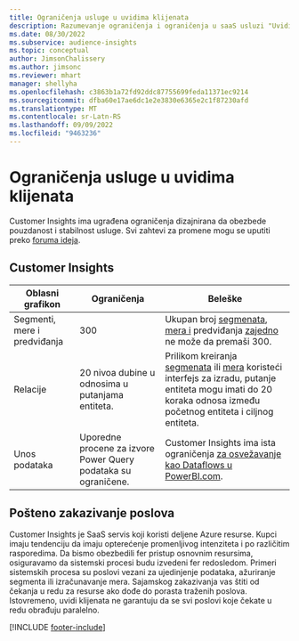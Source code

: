 ```yaml
---
title: Ograničenja usluge u uvidima klijenata
description: Razumevanje ograničenja i ograničenja u saaS usluzi "Uvidi kupaca".
ms.date: 08/30/2022
ms.subservice: audience-insights
ms.topic: conceptual
author: JimsonChalissery
ms.author: jimsonc
ms.reviewer: mhart
manager: shellyha
ms.openlocfilehash: c3863b1a72fd92ddc87755699feda11371ec9214
ms.sourcegitcommit: dfba60e17ae6dc1e2e3830e6365e2c1f87230afd
ms.translationtype: MT
ms.contentlocale: sr-Latn-RS
ms.lasthandoff: 09/09/2022
ms.locfileid: "9463236"
---
```

# <a name="service-limits-in-customer-insights"></a>Ograničenja usluge u uvidima klijenata

 Customer Insights ima ugrađena ograničenja dizajnirana da obezbede pouzdanost i stabilnost usluge. Svi zahtevi za promene mogu se uputiti preko [foruma ideja](https://go.microsoft.com/fwlink/?linkid=2074172).

## <a name="customer-insights"></a>Customer Insights

| Oblasni grafikon  | Ograničenja  | Beleške |
|-------------|---------------------------------------------------------------------|---------------------------------------------------------------------|
| Segmenti, mere i predviđanja | 300  | Ukupan broj [segmenata](segments.md), [mera i](measures.md) predviđanja [zajedno](predictions-overview.md) ne može da premaši 300.  |
| Relacije | 20 nivoa dubine u odnosima u putanjama entiteta. | Prilikom kreiranja [segmenata](segments.md) ili [mera](measures.md) koristeći interfejs za izradu, putanje entiteta mogu imati do 20 koraka odnosa između početnog entiteta i ciljnog entiteta.  |
|Unos podataka| Uporedne procene za izvore Power Query podataka su ograničene. | Customer Insights ima ista ograničenja [za osvežavanje kao Dataflows u PowerBI.com](/power-query/power-query-online-limits#refresh-limits). |

## <a name="fair-scheduling-of-jobs"></a>Pošteno zakazivanje poslova

Customer Insights je SaaS servis koji koristi deljene Azure resurse. Kupci imaju tendenciju da imaju opterećenje promenljivog intenziteta i po različitim rasporedima. Da bismo obezbedili fer pristup osnovnim resursima, osiguravamo da sistemski procesi budu izvedeni fer redosledom. Primeri sistemskih procesa su poslovi vezani za ujedinjenje podataka, ažuriranje segmenta ili izračunavanje mera. Sajamskog zakazivanja vas štiti od čekanja u redu za resurse ako dođe do porasta traženih poslova. Istovremeno, uvidi klijenata ne garantuju da se svi poslovi koje čekate u redu obrađuju paralelno.

[!INCLUDE [footer-include](includes/footer-banner.md)]
